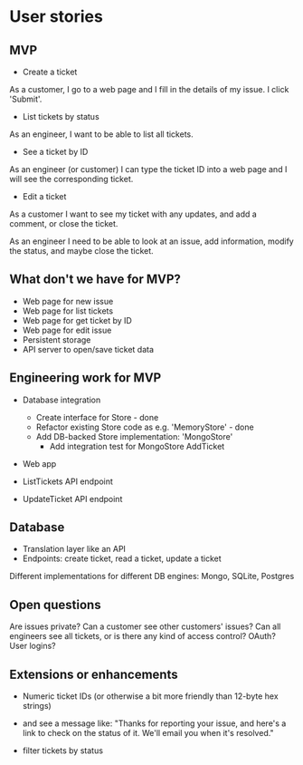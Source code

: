 # User stories

## MVP

* Create a ticket

As a customer, I go to a web page and I fill in the details of my issue. I click 'Submit'.

* List tickets by status

As an engineer, I want to be able to list all tickets.

* See a ticket by ID

As an engineer (or customer) I can type the ticket ID into a web page and I will see the corresponding ticket.

* Edit a ticket

As a customer I want to see my ticket with any updates, and add a comment, or close the ticket.

As an engineer I need to be able to look at an issue, add information, modify the status, and maybe close the ticket.

## What don't we have for MVP?

* Web page for new issue
* Web page for list tickets
* Web page for get ticket by ID
* Web page for edit issue
* Persistent storage
* API server to open/save ticket data

## Engineering work for MVP

* Database integration
  * Create interface for Store - done
  * Refactor existing Store code as e.g. 'MemoryStore' - done
  * Add DB-backed Store implementation: 'MongoStore'
    * Add integration test for MongoStore AddTicket

* Web app
* ListTickets API endpoint
* UpdateTicket API endpoint

## Database

* Translation layer like an API
* Endpoints: create ticket, read a ticket, update a ticket

Different implementations for different DB engines: Mongo, SQLite, Postgres

## Open questions

Are issues private? Can a customer see other customers' issues? Can all engineers see all tickets, or is there any kind of access control? OAuth? User logins?

## Extensions or enhancements

* Numeric ticket IDs (or otherwise a bit more friendly than 12-byte hex strings)

* and see a message like: "Thanks for reporting your issue, and here's a link to check on the status of it. We'll email you when it's resolved."

* filter tickets by status
